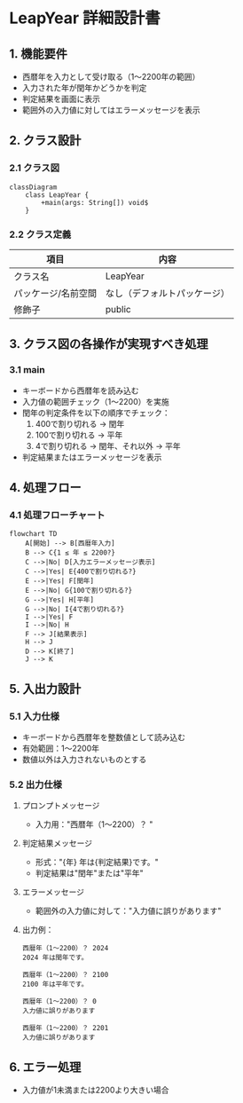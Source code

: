 # LeapYear 詳細設計書

## 1. 機能要件

- 西暦年を入力として受け取る（1～2200年の範囲）
- 入力された年が閏年かどうかを判定
- 判定結果を画面に表示
- 範囲外の入力値に対してはエラーメッセージを表示

## 2. クラス設計

### 2.1 クラス図

```mermaid
classDiagram
    class LeapYear {
        +main(args: String[]) void$
    }
```

### 2.2 クラス定義

| 項目 | 内容 |
|------|------|
| クラス名 | LeapYear |
| パッケージ/名前空間 | なし（デフォルトパッケージ） |
| 修飾子 | public |

## 3. クラス図の各操作が実現すべき処理

### 3.1 main

- キーボードから西暦年を読み込む
- 入力値の範囲チェック（1～2200）を実施
- 閏年の判定条件を以下の順序でチェック：
  1. 400で割り切れる → 閏年
  2. 100で割り切れる → 平年
  3. 4で割り切れる → 閏年、それ以外 → 平年
- 判定結果またはエラーメッセージを表示

## 4. 処理フロー

### 4.1 処理フローチャート

```mermaid
flowchart TD
    A[開始] --> B[西暦年入力]
    B --> C{1 ≤ 年 ≤ 2200?}
    C -->|No| D[入力エラーメッセージ表示]
    C -->|Yes| E{400で割り切れる?}
    E -->|Yes| F[閏年]
    E -->|No| G{100で割り切れる?}
    G -->|Yes| H[平年]
    G -->|No| I{4で割り切れる?}
    I -->|Yes| F
    I -->|No| H
    F --> J[結果表示]
    H --> J
    D --> K[終了]
    J --> K
```

## 5. 入出力設計

### 5.1 入力仕様

- キーボードから西暦年を整数値として読み込む
- 有効範囲：1～2200年
- 数値以外は入力されないものとする

### 5.2 出力仕様

1. プロンプトメッセージ
   - 入力用："西暦年（1～2200）？ "

2. 判定結果メッセージ
   - 形式："{年} 年は{判定結果}です。"
   - 判定結果は"閏年"または"平年"

3. エラーメッセージ
   - 範囲外の入力値に対して："入力値に誤りがあります"

4. 出力例：

   ```text
   西暦年（1～2200）？ 2024
   2024 年は閏年です。
   ```

   ```text
   西暦年（1～2200）？ 2100
   2100 年は平年です。
   ```

   ```text
   西暦年（1～2200）？ 0
   入力値に誤りがあります
   ```

   ```text
   西暦年（1～2200）？ 2201
   入力値に誤りがあります
   ```

## 6. エラー処理

- 入力値が1未満または2200より大きい場合
